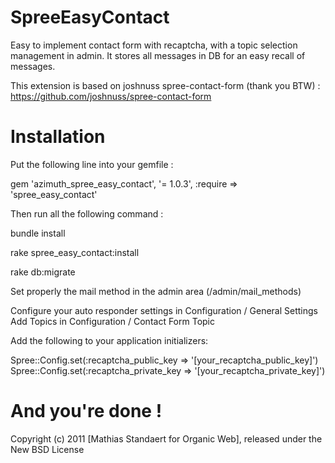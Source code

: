 SpreeEasyContact
================

Easy to implement contact form with recaptcha, with a topic selection management in admin.
It stores all messages in DB for an easy recall of messages.

This extension is based on joshnuss spree-contact-form (thank you BTW) : https://github.com/joshnuss/spree-contact-form

Installation
============

Put the following line into your gemfile : 

gem 'azimuth_spree_easy_contact', '= 1.0.3', :require => 'spree_easy_contact'

Then run all the following command : 

bundle install

rake spree_easy_contact:install

rake db:migrate

Set properly the mail method in the admin area (/admin/mail_methods)

Configure your auto responder settings in Configuration / General Settings
Add Topics in Configuration / Contact Form Topic

Add the following to your application initializers:

Spree::Config.set(:recaptcha_public_key => '[your_recaptcha_public_key]')
Spree::Config.set(:recaptcha_private_key => '[your_recaptcha_private_key]')

And you're done !
=================


Copyright (c) 2011 [Mathias Standaert for Organic Web], released under the New BSD License
